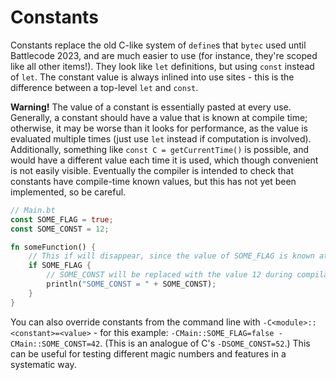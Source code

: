 # Constants

Constants replace the old C-like system of `define`s that `bytec` used until Battlecode 2023, and are much easier to use (for instance, they're scoped like all other items!). They look like `let` definitions, but using `const` instead of `let`. The constant value is always inlined into use sites - this is the difference between a top-level `let` and `const`.

**Warning!** The value of a constant is essentially pasted at every use. Generally, a constant should have a value that is known at compile time; otherwise, it may be worse than it looks for performance, as the value is evaluated multiple times (just use `let` instead if computation is involved). Additionally, something like `const C = getCurrentTime()` is possible, and would have a different value each time it is used, which though convenient is not easily visible. Eventually the compiler is intended to check that constants have compile-time known values, but this has not yet been implemented, so be careful.

```rust
// Main.bt
const SOME_FLAG = true;
const SOME_CONST = 12;

fn someFunction() {
    // This if will disappear, since the value of SOME_FLAG is known at compile time
    if SOME_FLAG {
        // SOME_CONST will be replaced with the value 12 during compilation
        println("SOME_CONST = " + SOME_CONST);
    }
}
```

You can also override constants from the command line with `-C<module>::<constant>=<value>` - for this example: `-CMain::SOME_FLAG=false -CMain::SOME_CONST=42`. (This is an analogue of C's `-DSOME_CONST=52`.)
This can be useful for testing different magic numbers and features in a systematic way.